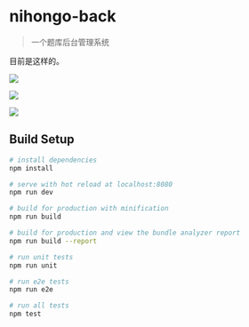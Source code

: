 # nihongo-back

> 一个题库后台管理系统

目前是这样的。

![](http://owto68d41.bkt.clouddn.com/QQ%E6%88%AA%E5%9B%BE20180111225635.png)

![](http://owto68d41.bkt.clouddn.com/QQ%E6%88%AA%E5%9B%BE20180111225731.png)

![](http://owto68d41.bkt.clouddn.com/QQ%E6%88%AA%E5%9B%BE20180111225713.png)

## Build Setup

``` bash
# install dependencies
npm install

# serve with hot reload at localhost:8080
npm run dev

# build for production with minification
npm run build

# build for production and view the bundle analyzer report
npm run build --report

# run unit tests
npm run unit

# run e2e tests
npm run e2e

# run all tests
npm test
```
